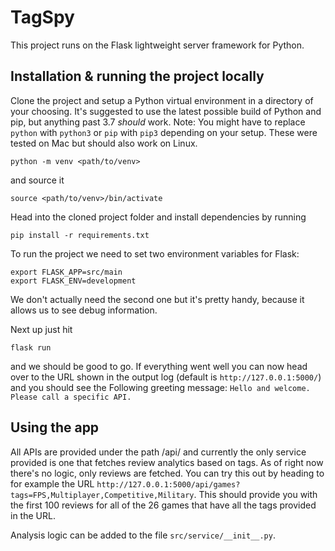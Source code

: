 # TagSpy
This project runs on the Flask lightweight server framework for Python.

## Installation & running the project locally
Clone the project and setup a Python virtual environment in a directory of your choosing. It's suggested to use the latest possible build of Python and pip, but anything past 3.7 *should* work. Note: You might have to replace `python` with `python3` or `pip` with `pip3` depending on your setup. These were tested on Mac but should also work on Linux.
```
python -m venv <path/to/venv>
```
and source it
```
source <path/to/venv>/bin/activate
```
Head into the cloned project folder and install dependencies by running
```
pip install -r requirements.txt
```

To run the project we need to set two environment variables for Flask:
```
export FLASK_APP=src/main
export FLASK_ENV=development
```
We don't actually need the second one but it's pretty handy, because it allows us to see debug information.

Next up just hit
```
flask run
```
and we should be good to go. If everything went well you can now head over to the URL shown in the output log (default is `http://127.0.0.1:5000/`) and you should see the Following greeting message: `Hello and welcome. Please call a specific API.`

## Using the app
All APIs are provided under the path /api/ and currently the only service provided is one that fetches review analytics based on tags. As of right now there's no logic, only reviews are fetched. You can try this out by heading to for example the URL `http://127.0.0.1:5000/api/games?tags=FPS,Multiplayer,Competitive,Military`. This should provide you with the first 100 reviews for all of the 26 games that have all the tags provided in the URL.

Analysis logic can be added to the file `src/service/__init__.py`.